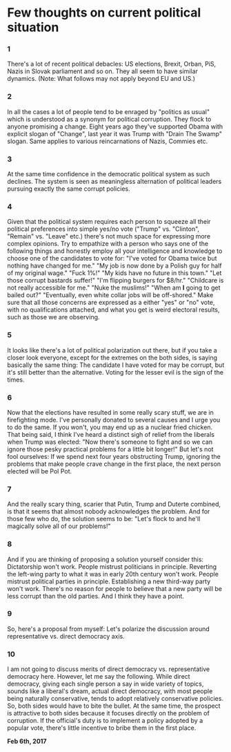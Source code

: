 # Few thoughts on current political situation

### 1

There's a lot of recent political debacles: US elections, Brexit, Orban, PiS, Nazis in Slovak parliament and so on. They all seem to have similar dynamics. (Note: What follows may not apply beyond EU and US.)

### 2

In all the cases a lot of people tend to be enraged by "politics as usual" which is understood as a synonym for political corruption. They flock to anyone promising a change. Eight years ago they've supported Obama with explicit slogan of "Change", last year it was Trump with "Drain The Swamp" slogan. Same applies to various reincarnations of Nazis, Commies etc.

### 3

At the same time confidence in the democratic political system as such declines. The system is seen as meaningless alternation of political leaders pursuing exactly the same corrupt policies.

### 4

Given that the political system requires each person to squeeze all their political preferences into simple yes/no vote ("Trump" vs. "Clinton", "Remain" vs. "Leave" etc.) there's not much space for expressing more complex opinions. Try to empathize with a person who says one of the following things and honestly employ all your intelligence and knowledge to choose one of the candidates to vote for: "I've voted for Obama twice but nothing have changed for me." "My job is now done by a Polish guy for half of my original wage." "Fuck 1%!" "My kids have no future in this town." "Let those corrupt bastards suffer!" "I'm flipping burgers for $8/hr." "Childcare is not really accessible for me." "Nuke the muslims!" "When am **I** going to get bailed out?" "Eventually, even white collar jobs will be off-shored." Make sure that all those concerns are expressed as a either "yes" or "no" vote, with no qualifications attached, and what you get is weird electoral results, such as those we are observing.

### 5

It looks like there's a lot of political polarization out there, but if you take a closer look everyone, except for the extremes on the both sides, is saying basically the same thing: The candidate I have voted for may be corrupt, but it's still better than the alternative. Voting for the lesser evil is the sign of the times.

### 6

Now that the elections have resulted in some really scary stuff, we are in firefighting mode. I've personally donated to several causes and I urge you to do the same. If you won't, you may end up as a nuclear fried chicken. That being said, I think I've heard a distinct sigh of relief from the liberals when Trump was elected: "Now there's someone to fight and so we can ignore those pesky practical problems for a little bit longer!" But let's not fool ourselves: If we spend next four years obstructing Trump, ignoring the problems that make people crave change in the first place, the next person elected will be Pol Pot.

### 7

And the really scary thing, scarier that Putin, Trump and Duterte combined, is that it seems that almost nobody acknowledges the problem. And for those few who do, the solution seems to be: "Let's flock to <insert-strongman-of-your-choice-here> and he'll magically solve all of our problems!"

### 8

And if you are thinking of proposing a solution yourself consider this: Dictatorship won't work. People mistrust politicians in principle. Reverting the left-wing party to what it was in early 20th century won't work. People mistrust political parties in principle. Establishing a new third-way party won't work. There's no reason for people to believe that a new party will be less corrupt than the old parties. And I think they have a point.

### 9

So, here's a proposal from myself: Let's polarize the discussion around representative vs. direct democracy axis.

### 10

I am not going to discuss merits of direct democracy vs. representative democracy here. However, let me say the following. While direct democracy, giving each single person a say in wide variety of topics, sounds like a liberal's dream, actual direct democracy, with most people being naturally conservative, tends to adopt relatively conservative policies. So, both sides would have to bite the bullet. At the same time, the prospect is attractive to both sides because it focuses directly on the problem of corruption. If the official's duty is to implement a policy adopted by a popular vote, there's little incentive to bribe them in the first place.

**Feb 6th, 2017**